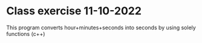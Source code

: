 # Class exercise 11-10-2022

This program converts hour+minutes+seconds into seconds by using solely functions (c++)
